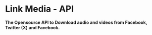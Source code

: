 # Link Media - API

**The Opensource API to Download audio and videos from Facebook, Twitter (X) and Facebook.**